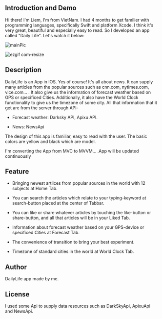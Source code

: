 ## Introduction and Demo

Hi there! I'm Liem, I'm from VietNam. I had 4 months to get familier with programming languages, specifically Swift and platform Xcode. I think it's very great, beautiful and especially easy to read. So I developed an app called "Daily Life". Let's watch it below:

![mainPic](https://user-images.githubusercontent.com/47914998/64059669-3648bb00-cbeb-11e9-9b45-4e2a7b825e86.jpg)

![ezgif com-resize](https://user-images.githubusercontent.com/47914998/64061206-7c107e00-cc01-11e9-8b8e-64d1727fd6cb.gif)

## Description

 DailyLife is an App in IOS. Yes of course! It's all about news. It can supply many articles from the popular sources such as cnn.com, nytimes.com, vice.com... . It also give us the information of forecast weather based on GPS or specificed Cities. Additionally, it also have the World Clock functionality to give us the timezone of some city. All that information that it get are from the server through API: 
 
* Forecast weather: Darksky API, Apixu API.
 
* News: NewsApi
    
The design of this app is familiar, easy to read with the user. The basic colors are yellow and black which are model.

I'm converting the App from MVC to MVVM... .App will be updated continuously

## Feature

- Bringing newest artilces from popular sources in the world with 12 subjects at Home Tab.

- You can search the articles which relate to your typing-keyword at search-button placed at the center of Tabbar.

- You can like or share whatever articles by touching the like-button or share-button, and all that articles will be in your Liked Tab.

- Information about forecast weather based on your GPS-device or specificed Cities at Forecast Tab.

- The convenience of transition to bring your best experiment.

- Timezone of standard cities in the world at World Clock Tab.

## Author

DailyLife app made by me.

## License

I used some Api to supply  data resources such as DarkSkyApi, ApixuApi and NewsApi.
